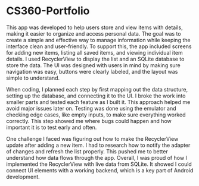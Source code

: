 # CS360-Portfolio

This app was developed to help users store and view items with details, making it easier to organize and access personal data. The goal was to create a simple and effective way to manage information while keeping the interface clean and user-friendly. To support this, the app included screens for adding new items, listing all saved items, and viewing individual item details. I used RecyclerView to display the list and an SQLite database to store the data. The UI was designed with users in mind by making sure navigation was easy, buttons were clearly labeled, and the layout was simple to understand.

When coding, I planned each step by first mapping out the data structure, setting up the database, and connecting it to the UI. I broke the work into smaller parts and tested each feature as I built it. This approach helped me avoid major issues later on. Testing was done using the emulator and checking edge cases, like empty inputs, to make sure everything worked correctly. This step showed me where bugs could happen and how important it is to test early and often.

One challenge I faced was figuring out how to make the RecyclerView update after adding a new item. I had to research how to notify the adapter of changes and refresh the list properly. This pushed me to better understand how data flows through the app. Overall, I was proud of how I implemented the RecyclerView with live data from SQLite. It showed I could connect UI elements with a working backend, which is a key part of Android development.

